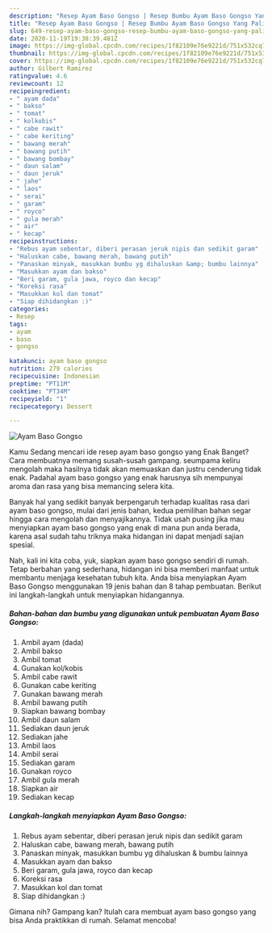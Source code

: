 ```yaml
---
description: "Resep Ayam Baso Gongso | Resep Bumbu Ayam Baso Gongso Yang Paling Enak"
title: "Resep Ayam Baso Gongso | Resep Bumbu Ayam Baso Gongso Yang Paling Enak"
slug: 649-resep-ayam-baso-gongso-resep-bumbu-ayam-baso-gongso-yang-paling-enak
date: 2020-11-19T19:38:39.481Z
image: https://img-global.cpcdn.com/recipes/1f82109e76e9221d/751x532cq70/ayam-baso-gongso-foto-resep-utama.jpg
thumbnail: https://img-global.cpcdn.com/recipes/1f82109e76e9221d/751x532cq70/ayam-baso-gongso-foto-resep-utama.jpg
cover: https://img-global.cpcdn.com/recipes/1f82109e76e9221d/751x532cq70/ayam-baso-gongso-foto-resep-utama.jpg
author: Gilbert Ramirez
ratingvalue: 4.6
reviewcount: 12
recipeingredient:
- " ayam dada"
- " bakso"
- " tomat"
- " kolkobis"
- " cabe rawit"
- " cabe keriting"
- " bawang merah"
- " bawang putih"
- " bawang bombay"
- " daun salam"
- " daun jeruk"
- " jahe"
- " laos"
- " serai"
- " garam"
- " royco"
- " gula merah"
- " air"
- " kecap"
recipeinstructions:
- "Rebus ayam sebentar, diberi perasan jeruk nipis dan sedikit garam"
- "Haluskan cabe, bawang merah, bawang putih"
- "Panaskan minyak, masukkan bumbu yg dihaluskan &amp; bumbu lainnya"
- "Masukkan ayam dan bakso"
- "Beri garam, gula jawa, royco dan kecap"
- "Koreksi rasa"
- "Masukkan kol dan tomat"
- "Siap dihidangkan :)"
categories:
- Resep
tags:
- ayam
- baso
- gongso

katakunci: ayam baso gongso 
nutrition: 279 calories
recipecuisine: Indonesian
preptime: "PT11M"
cooktime: "PT34M"
recipeyield: "1"
recipecategory: Dessert

---
```



![Ayam Baso Gongso](https://img-global.cpcdn.com/recipes/1f82109e76e9221d/751x532cq70/ayam-baso-gongso-foto-resep-utama.jpg)

Kamu Sedang mencari ide resep ayam baso gongso yang Enak Banget? Cara membuatnya memang susah-susah gampang. seumpama keliru mengolah maka hasilnya tidak akan memuaskan dan justru cenderung tidak enak. Padahal ayam baso gongso yang enak harusnya sih mempunyai aroma dan rasa yang bisa memancing selera kita.



Banyak hal yang sedikit banyak berpengaruh terhadap kualitas rasa dari ayam baso gongso, mulai dari jenis bahan, kedua pemilihan bahan segar hingga cara mengolah dan menyajikannya. Tidak usah pusing jika mau menyiapkan ayam baso gongso yang enak di mana pun anda berada, karena asal sudah tahu triknya maka hidangan ini dapat menjadi sajian spesial.


Nah, kali ini kita coba, yuk, siapkan ayam baso gongso sendiri di rumah. Tetap berbahan yang sederhana, hidangan ini bisa memberi manfaat untuk membantu menjaga kesehatan tubuh kita. Anda bisa menyiapkan Ayam Baso Gongso menggunakan 19 jenis bahan dan 8 tahap pembuatan. Berikut ini langkah-langkah untuk menyiapkan hidangannya.

<!--inarticleads1-->

##### Bahan-bahan dan bumbu yang digunakan untuk pembuatan Ayam Baso Gongso:

1. Ambil  ayam (dada)
1. Ambil  bakso
1. Ambil  tomat
1. Gunakan  kol/kobis
1. Ambil  cabe rawit
1. Gunakan  cabe keriting
1. Gunakan  bawang merah
1. Ambil  bawang putih
1. Siapkan  bawang bombay
1. Ambil  daun salam
1. Sediakan  daun jeruk
1. Sediakan  jahe
1. Ambil  laos
1. Ambil  serai
1. Sediakan  garam
1. Gunakan  royco
1. Ambil  gula merah
1. Siapkan  air
1. Sediakan  kecap




<!--inarticleads2-->

##### Langkah-langkah menyiapkan Ayam Baso Gongso:

1. Rebus ayam sebentar, diberi perasan jeruk nipis dan sedikit garam
1. Haluskan cabe, bawang merah, bawang putih
1. Panaskan minyak, masukkan bumbu yg dihaluskan &amp; bumbu lainnya
1. Masukkan ayam dan bakso
1. Beri garam, gula jawa, royco dan kecap
1. Koreksi rasa
1. Masukkan kol dan tomat
1. Siap dihidangkan :)




Gimana nih? Gampang kan? Itulah cara membuat ayam baso gongso yang bisa Anda praktikkan di rumah. Selamat mencoba!
